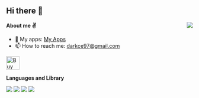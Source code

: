## Hi there 👋

<img align="right" src="https://github-readme-stats.vercel.app/api?username=luoxuhai&show_icons=true&theme=graywhite" />

**About me ✌️**

- 📱 My apps: [My Apps](https://luoxuhai.com/about)
- 📫 How to reach me: darkce97@gmail.com

<a href='https://ko-fi.com/T6T6IU74O' target='_blank'><img height='36' style='border:0px;height:36px;' src='https://storage.ko-fi.com/cdn/kofi3.png?v=3' border='0' alt='Buy Me a Coffee' /></a>

**Languages and Library**  

<p>
<img src="https://img.shields.io/badge/JavaScript-323330?style=for-the-badge&logo=javascript&logoColor=f1e05a" />
<img src="https://img.shields.io/badge/React-20232A?style=for-the-badge&logo=react&logoColor=61DAFB" />
<img src="https://img.shields.io/badge/React_Native-20232A?style=for-the-badge&logo=react&logoColor=61DAFB" />
<img src="https://img.shields.io/badge/Node.js-339933?style=for-the-badge&logo=nodedotjs&logoColor=white" />
</p>
